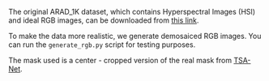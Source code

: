 The original ARAD_1K dataset, which contains Hyperspectral Images (HSI) and ideal RGB images, can be downloaded from [this link](https://codalab.lisn.upsaclay.fr/competitions/721#participate-get-data).

To make the data more realistic, we generate demosaiced RGB images. You can run the `generate_rgb.py` script for testing purposes.

The mask used is a center - cropped version of the real mask from [TSA-Net](https://github.com/mengziyi64/TSA-Net.git).